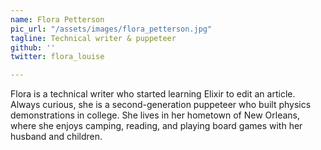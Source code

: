```yaml
---
name: Flora Petterson
pic_url: "/assets/images/flora_petterson.jpg"
tagline: Technical writer & puppeteer
github: ''
twitter: flora_louise

---
```

Flora is a technical writer who started learning Elixir to edit an article. Always curious, she is a second-generation puppeteer who built physics demonstrations in college. She lives in her hometown of New Orleans, where she enjoys camping, reading, and playing board games with her husband and children.